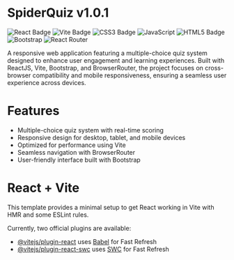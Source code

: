 # SpiderQuiz v1.0.1
![React Badge](https://img.shields.io/badge/React-16161D?style=for-the-badge&logo=react&logoColor=61DAFB)
![Vite Badge](https://img.shields.io/badge/Vite-646CFF?style=for-the-badge&logo=vite&logoColor=FFD42E)
![CSS3 Badge](https://img.shields.io/badge/CSS3-1572B6?style=for-the-badge&logo=css3&logoColor=white)
![JavaScript](https://img.shields.io/badge/JavaScript-F7DF1E.svg?style=for-the-badge&logo=JavaScript&logoColor=black)
![HTML5 Badge](https://img.shields.io/badge/HTML5-E34F26?style=for-the-badge&logo=html5&logoColor=white)
![Bootstrap](https://img.shields.io/badge/Bootstrap-7952B3.svg?style=for-the-badge&logo=Bootstrap&logoColor=white)
![React Router](https://img.shields.io/badge/React%20Router-CA4245.svg?style=for-the-badge&logo=React-Router&logoColor=white)

A responsive web application featuring a multiple-choice quiz system designed to enhance user engagement and learning experiences. Built with ReactJS, Vite, Bootstrap, and BrowserRouter, the project focuses on cross-browser compatibility and mobile responsiveness, ensuring a seamless user experience across devices.

# Features
- Multiple-choice quiz system with real-time scoring
- Responsive design for desktop, tablet, and mobile devices
- Optimized for performance using Vite
- Seamless navigation with BrowserRouter
- User-friendly interface built with Bootstrap






# React + Vite

This template provides a minimal setup to get React working in Vite with HMR and some ESLint rules.

Currently, two official plugins are available:

- [@vitejs/plugin-react](https://github.com/vitejs/vite-plugin-react/blob/main/packages/plugin-react/README.md) uses [Babel](https://babeljs.io/) for Fast Refresh
- [@vitejs/plugin-react-swc](https://github.com/vitejs/vite-plugin-react-swc) uses [SWC](https://swc.rs/) for Fast Refresh

